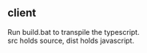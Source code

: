 ## client

Run build.bat to transpile the typescript. <br>
src holds source, dist holds javascript. <br>